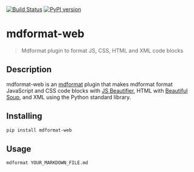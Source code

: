 [![Build Status](https://github.com/hukkin/mdformat-web/actions/workflows/tests.yaml/badge.svg?branch=master)](<https://github.com/hukkin/mdformat-web/actions?query=workflow%3ATests+branch%3Amaster+event%3Apush>)
[![PyPI version](<https://img.shields.io/pypi/v/mdformat-web>)](<https://pypi.org/project/mdformat-web>)

# mdformat-web
> Mdformat plugin to format JS, CSS, HTML and XML code blocks

## Description
mdformat-web is an [mdformat](https://github.com/executablebooks/mdformat) plugin
that makes mdformat format JavaScript and CSS code blocks with [JS Beautifier](https://github.com/beautify-web/js-beautify),
HTML with [Beautiful Soup](https://www.crummy.com/software/BeautifulSoup/),
and XML using the Python standard library.

## Installing
```bash
pip install mdformat-web
```

## Usage
```bash
mdformat YOUR_MARKDOWN_FILE.md
```
